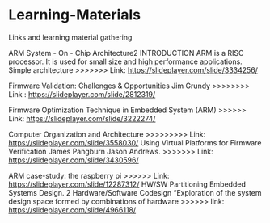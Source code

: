 # Learning-Materials
Links and learning material gathering


ARM System - On - Chip Architecture2 INTRODUCTION ARM is a RISC processor. It is used for small size and high performance applications. 
Simple architecture   >>>>>>>   Link:   https://slideplayer.com/slide/3334256/

 Firmware Validation: Challenges & Opportunities Jim Grundy >>>>>>>> Link : https://slideplayer.com/slide/2812319/
 
Firmware Optimization Technique in Embedded System (ARM) >>>>>> Link: https://slideplayer.com/slide/3222274/

Computer Organization and Architecture >>>>>>>>> Link: https://slideplayer.com/slide/3558030/
Using Virtual Platforms for Firmware Verification James Pangburn Jason Andrews. >>>>>>>  Link:  https://slideplayer.com/slide/3430596/

ARM case-study: the raspberry pi >>>>>> Link: https://slideplayer.com/slide/12287312/
 HW/SW Partitioning Embedded Systems Design. 2 Hardware/Software Codesign “Exploration of the system design space formed by combinations
 of hardware >>>>>> link:  https://slideplayer.com/slide/4966118/
